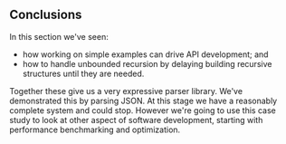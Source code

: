 ## Conclusions

In this section we've seen:

- how working on simple examples can drive API development; and
- how to handle unbounded recursion by delaying building recursive structures until they are needed.

Together these give us a very expressive parser library. We've demonstrated this by parsing JSON. At this stage we have a reasonably complete system and could stop. However we're going to use this case study to look at other aspect of software development, starting with performance benchmarking and optimization.
